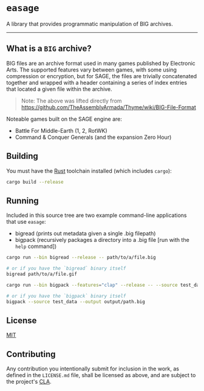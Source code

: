 # `easage`

A library that provides programmatic manipulation of BIG archives.

---

## What is a `BIG` archive?

BIG files are an archive format used in many games published by Electronic Arts.
The supported features vary between games, with some using compression or
encryption, but for SAGE, the files are trivially concatenated together and
wrapped with a header containing a series of index entries that located a given
file within the archive.

> Note: The above was lifted directly from https://github.com/TheAssemblyArmada/Thyme/wiki/BIG-File-Format

Noteable games built on the SAGE engine are:
* Battle For Middle-Earth (1, 2, RotWK)
* Command & Conquer Generals (and the expansion Zero Hour)

## Building

You must have the [Rust](https://rust-lang.org) toolchain installed (which includes `cargo`):

```sh
cargo build --release
```

## Running

Included in this source tree are two example command-line applications that use `easage`:

* bigread (prints out metadata given a single .big filepath)
* bigpack (recursively packages a directory into a .big file [run with the `help` command])

```sh
cargo run --bin bigread --release -- path/to/a/file.big

# or if you have the `bigread` binary itself
bigread path/to/a/file.gif
```

```sh
cargo run --bin bigpack --features="clap" --release -- --source test_data --output output/path.big

# or if you have the `bigpack` binary itself
bigpack --source test_data --output output/path.big
```

## License

[MIT](LICENSE.md)

## Contributing

Any contribution you intentionally submit for inclusion in the work, as defined
in the `LICENSE.md` file, shall be licensed as above, and are subject to the
project's [CLA](https://gist.github.com/Phrohdoh/d402395a3d8c453e4399f7ae345c0d72).